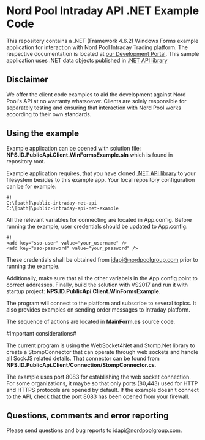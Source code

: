 ﻿# Nord Pool Intraday API .NET Example Code #

This repository contains a .NET (Framework 4.6.2) Windows Forms example application for interaction with Nord Pool Intraday Trading platform. The respective documentation is located at [our Development Portal](https://developers.nordpoolgroup.com/v1.0/docs/id-introduction). 
This sample application uses .NET data objects published in [.NET API library](https://bitbucket.org/nordpoolspot/public-intraday-net-api)

## Disclaimer ##

We offer the client code examples to aid the development against Nord Pool's API at no warranty whatsoever. Clients are solely responsible for separately testing and ensuring that interaction with Nord Pool works according to their own standards.

## Using the example ##

Example application can be opened with solution file: **NPS.ID.PublicApi.Client.WinFormsExample.sln** which is found in repository root.

Example application requires, that you have cloned [.NET API library](https://bitbucket.org/nordpoolspot/public-intraday-net-api) to your filesystem besides to this example app. Your local repository configuration can be for example:
```
#!
C:\[path]\public-intraday-net-api
C:\[path]\public-intraday-api-net-example
```

All the relevant variables for connecting are located in App.config. Before running the example, user credentials should be updated to App.config:
```
#!
<add key="sso-user" value="your_username" />
<add key="sso-password" value="your_password" />
```
These credentials shall be obtained from [idapi@nordpoolgroup.com](mailto:idapi@nordpoolgroup.com) prior to running the example.

Additionally, make sure that all the other variabels in the App.config point to correct addresses.
Finally, build the solution with VS2017 and run it with startup project: **NPS.ID.PublicApi.Client.WinFormsExample**.

The program will connect to the platform and subscribe to several topics. It also provides examples on sending order messages to Intraday platform.

The sequence of actions are located in **MainForm.cs** source code.

#Important considerations#

The current program is using the WebSocket4Net and Stomp.Net library to create a StompConnector that can operate through web sockets and handle all SockJS related details. That connector can be found from **NPS.ID.PublicApi.Client/Connection/StompConnector.cs**.

The example uses port 8083 for establishing the web socket connection. For some organizations, it maybe so that only ports (80,443) used for HTTP and HTTPS protocols are opened by default. If the example doesn't connect to the API, check that the port 8083 has been opened from your firewall.

## Questions, comments and error reporting ##

Please send questions and bug reports to [idapi@nordpoolgroup.com](mailto:idapi@nordpoolgroup.com).